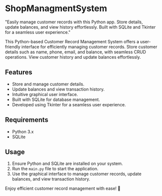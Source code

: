 # ShopManagmentSystem
 "Easily manage customer records with this Python app. Store details, update balances, and view history effortlessly. Built with SQLite and Tkinter for a seamless user experience."

This Python-based Customer Record Management System offers a user-friendly interface for efficiently managing customer records. Store customer details such as name, phone, email, and balance, with seamless CRUD operations. View customer history and update balances effortlessly.

## Features
- Store and manage customer details.
- Update balances and view transaction history.
- Intuitive graphical user interface.
- Built with SQLite for database management.
- Developed using Tkinter for a seamless user experience.

## Requirements
- Python 3.x
- SQLite

## Usage
1. Ensure Python and SQLite are installed on your system.
2. Run the `main.py` file to start the application.
3. Use the graphical interface to manage customer records, update balances, and view transaction history.

Enjoy efficient customer record management with ease! 📝
